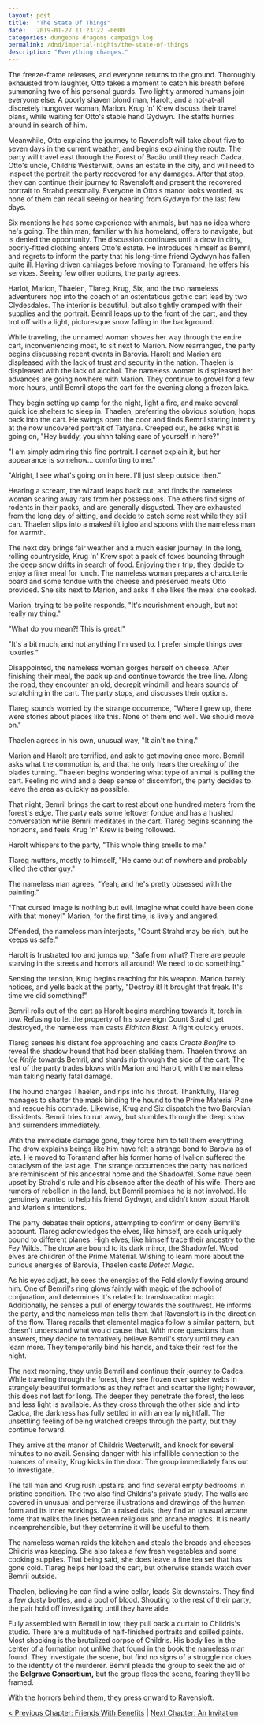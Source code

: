 ```yaml
---
layout: post
title:  "The State Of Things"
date:   2019-01-27 11:23:22 -0600
categories: dungeons dragons campaign log
permalink: /dnd/imperial-nights/the-state-of-things
description: "Everything changes."
---
```


The freeze-frame releases, and everyone returns to the ground.
Thoroughly exhausted from laughter, Otto takes a moment to catch his breath before summoning two of his personal guards.
Two lightly armored humans join everyone else: A poorly shaven blond man, Harolt, and a not-at-all discretely hungover woman, Marion.
Krug 'n' Krew discuss their travel plans, while waiting for Otto's stable hand Gydwyn.
The staffs hurries around in search of him.

Meanwhile, Otto explains the journey to Ravensloft will take about five to seven days in the current weather, and begins explaining the route.
The party will travel east through the Forest of Bacäu until they reach Cadca.
Otto's uncle, Childris Westerwilt, owns an estate in the city, and will need to inspect the portrait the party recovered for any damages.
After that stop, they can continue their journey to Ravensloft and present the recovered portrait to Strahd personally.
Everyone in Otto's manor looks worried, as none of them can recall seeing or hearing from Gydwyn for the last few days.

Six mentions he has some experience with animals, but has no idea where he's going.
The thin man, familiar with his homeland, offers to navigate, but is denied the opportunity.
The discussion continues until a drow in dirty, poorly-fitted clothing enters Otto's estate.
He introduces himself as Bemril, and regrets to inform the party that his long-time friend Gydwyn has fallen quite ill.
Having driven carriages before moving to Toramand, he offers his services.
Seeing few other options, the party agrees.

Harlot, Marion, Thaelen, Tlareg, Krug, Six, and the two nameless adventurers hop into the coach of an ostentatious gothic cart lead by two Clydesdales.
The interior is beautiful, but also tightly cramped with their supplies and the portrait.
Bemril leaps up to the front of the cart, and they trot off with a light, picturesque snow falling in the background.

While traveling, the unnamed woman shoves her way through the entire cart, inconveniencing most, to sit next to Marion.
Now rearranged, the party begins discussing recent events in Barovia.
Harolt and Marion are displeased with the lack of trust and security in the nation.
Thaelen is displeased with the lack of alcohol.
The nameless woman is displeased her advances are going nowhere with Marion.
They continue to grovel for a few more hours, until Bemril stops the cart for the evening along a frozen lake.

They begin setting up camp for the night, light a fire, and make several quick ice shelters to sleep in.
Thaelen, preferring the obvious solution, hops back into the cart.
He swings open the door and finds Bemril staring intently at the now uncovered portrait of Tatyana.
Creeped out, he asks what is going on, "Hey buddy, you uhhh taking care of yourself in here?"

"I am simply admiring this fine portrait.
I cannot explain it, but her appearance is somehow... comforting to me."

"Alright, I see what's going on in here.
I'll just sleep outside then."

Hearing a scream, the wizard leaps back out, and finds the nameless woman scaring away rats from her possessions.
The others find signs of rodents in their packs, and are generally disgusted.
They are exhausted from the long day of sitting, and decide to catch some rest while they still can.
Thaelen slips into a makeshift igloo and spoons with the nameless man for warmth.

The next day brings fair weather and a much easier journey.
In the long, rolling countryside, Krug 'n' Krew spot a pack of foxes bouncing through the deep snow drifts in search of food.
Enjoying their trip, they decide to enjoy a finer meal for lunch.
The nameless woman prepares a charcuterie board and some fondue with the cheese and preserved meats Otto provided.
She sits next to Marion, and asks if she likes the meal she cooked.

Marion, trying to be polite responds, "It's nourishment enough, but not really my thing."

"What do you mean?!
This is great!"

"It's a bit much, and not anything I'm used to.
I prefer simple things over luxuries."

Disappointed, the nameless woman gorges herself on cheese.
After finishing their meal, the pack up and continue towards the tree line.
Along the road, they encounter an old, decrepit windmill and hears sounds of scratching in the cart.
The party stops, and discusses their options.

Tlareg sounds worried by the strange occurrence, "Where I grew up, there were stories about places like this.
None of them end well.
We should move on."

Thaelen agrees in his own, unusual way, "It ain't no thing."

Marion and Harolt are terrified, and ask to get moving once more.
Bemril asks what the commotion is, and that he only hears the creaking of the blades turning.
Thaelen begins wondering what type of animal is pulling the cart.
Feeling no wind and a deep sense of discomfort, the party decides to leave the area as quickly as possible.

That night, Bemril brings the cart to rest about one hundred meters from the forest's edge.
The party eats some leftover fondue and has a hushed conversation while Bemril meditates in the cart.
Tlareg begins scanning the horizons, and feels Krug 'n' Krew is being followed.

Harolt whispers to the party, "This whole thing smells to me."

Tlareg mutters, mostly to himself, "He came out of nowhere and probably killed the other guy."

The nameless man agrees, "Yeah, and he's pretty obsessed with the painting."

"That cursed image is nothing but evil.
Imagine what could have been done with that money!"
Marion, for the first time, is lively and angered.

Offended, the nameless man interjects, "Count Strahd may be rich, but he keeps us safe."

Harolt is frustrated too and jumps up, "Safe from what?
There are people starving in the streets and horrors all around!
We need to do something."

Sensing the tension, Krug begins reaching for his weapon.
Marion barely notices, and yells back at the party, "Destroy it!
It brought that freak.
It's time we did something!"

Bemril rolls out of the cart as Harolt begins marching towards it, torch in tow.
Refusing to let the property of his sovereign Count Strahd get destroyed, the nameless man casts _Eldritch Blast._
A fight quickly erupts.

Tlareg senses his distant foe approaching and casts _Create Bonfire_ to reveal the shadow hound that had been stalking them.
Thaelen throws an _Ice Knife_ towards Bemril, and shards rip through the side of the cart.
The rest of the party trades blows with Marion and Harolt, with the nameless man taking nearly fatal damage.

The hound charges Thaelen, and rips into his throat.
Thankfully, Tlareg manages to shatter the mask binding the hound to the Prime Material Plane and rescue his comrade.
Likewise, Krug and Six dispatch the two Barovian dissidents.
Bemril tries to run away, but stumbles through the deep snow and surrenders immediately.

With the immediate damage gone, they force him to tell them everything.
The drow explains beings like him have felt a strange bond to Barovia as of late.
He moved to Toramand after his former home of Ivalion suffered the cataclysm of the last age.
The strange occurrences the party has noticed are reminiscent of his ancestral home and the Shadowfel.
Some have been upset by Strahd's rule and his absence after the death of his wife.
There are rumors of rebellion in the land, but Bemril promises he is not involved.
He genuinely wanted to help his friend Gydwyn, and didn't know about Harolt and Marion's intentions.

The party debates their options, attempting to confirm or deny Bemril's account.
Tlareg acknowledges the elves, like himself, are each uniquely bound to different planes.
High elves, like himself trace their ancestry to the Fey Wilds.
The drow are bound to its dark mirror, the Shadowfel.
Wood elves are children of the Prime Material.
Wishing to learn more about the curious energies of Barovia, Thaelen casts _Detect Magic._

As his eyes adjust, he sees the energies of the Fold slowly flowing around him.
One of Bemril's ring glows faintly with magic of the school of conjuration, and determines it's related to transloacation magic.
Additionally, he senses a pull of energy towards the southwest.
He informs the party, and the nameless man tells them that Ravensloft is in the direction of the flow.
Tlareg recalls that elemental magics follow a similar pattern, but doesn't understand what would cause that.
With more questions than answers, they decide to tentatively believe Bemril's story until they can learn more.
They temporarily bind his hands, and take their rest for the night.

The next morning, they untie Bemril and continue their journey to Cadca.
While traveling through the forest, they see frozen over spider webs in strangely beautiful formations as they refract and scatter the light; however, this does not last for long.
The deeper they penetrate the forest, the less and less light is available.
As they cross through the other side and into Cadca, the darkness has fully settled in with an early nightfall.
The unsettling feeling of being watched creeps through the party, but they continue forward.

They arrive at the manor of Childris Westerwilt, and knock for several minutes to no avail.
Sensing danger with his infallible connection to the nuances of reality, Krug kicks in the door.
The group immediately fans out to investigate.

The tall man and Krug rush upstairs, and find several empty bedrooms in pristine condition.
The two also find Childris's private study.
The walls are covered in unusual and perverse illustrations and drawings of the human form and its inner workings.
On a raised dais, they find an unusual arcane tome that walks the lines between religious and arcane magics.
It is nearly incomprehensible, but they determine it will be useful to them.

The nameless woman raids the kitchen and steals the breads and cheeses Childris was keeping.
She also takes a few fresh vegetables and some cooking supplies.
That being said, she does leave a fine tea set that has gone cold.
Tlareg helps her load the cart, but otherwise stands watch over Bemril outside.

Thaelen, believing he can find a wine cellar, leads Six downstairs.
They find a few dusty bottles, and a pool of blood.
Shouting to the rest of their party, the pair hold off investigating until they have aide.

Fully assembled with Bemril in tow, they pull back a curtain to Childris's studio.
There are a multitude of half-finished portraits and spilled paints.
Most shocking is the brutalized corpse of Childris.
His body lies in the center of a formation not unlike that found in the book the nameless man found.
They investigate the scene, but find no signs of a struggle nor clues to the identity of the murderer.
Bemril pleads the group to seek the aid of the **Belgrave Consortium,** but the group flees the scene, fearing they'll be framed.

With the horrors behind them, they press onward to Ravensloft.

[&lt; Previous Chapter: Friends With Benefits](/dnd/imperial-nights/friends-with-benefits)
|
[Next Chapter: An Invitation](/dnd/imperial-nights/an-invitation)
